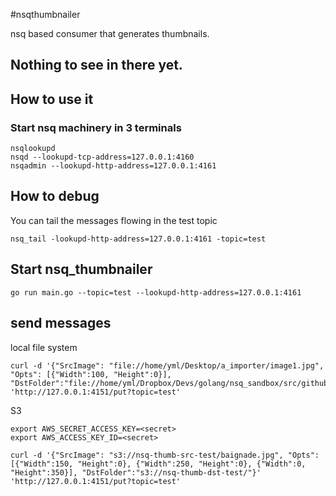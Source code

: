 #nsqthumbnailer

nsq based consumer that  generates thumbnails.

## Nothing to see in there yet.

## How to use it

### Start nsq machinery in 3 terminals

```
nsqlookupd 
nsqd --lookupd-tcp-address=127.0.0.1:4160
nsqadmin --lookupd-http-address=127.0.0.1:4161
```

## How to debug

You can tail the messages flowing in the test topic

```
nsq_tail -lookupd-http-address=127.0.0.1:4161 -topic=test
```

## Start nsq_thumbnailer

```
go run main.go --topic=test --lookupd-http-address=127.0.0.1:4161
```

## send messages

local file system

```
curl -d '{"SrcImage": "file://home/yml/Desktop/a_importer/image1.jpg", "Opts": [{"Width":100, "Height":0}], "DstFolder":"file://home/yml/Dropbox/Devs/golang/nsq_sandbox/src/github.com/yml/nsqthumbnailer"}' 'http://127.0.0.1:4151/put?topic=test'
```

S3

```
export AWS_SECRET_ACCESS_KEY=<secret>
export AWS_ACCESS_KEY_ID=<secret>

curl -d '{"SrcImage": "s3://nsq-thumb-src-test/baignade.jpg", "Opts": [{"Width":150, "Height":0}, {"Width":250, "Height":0}, {"Width":0, "Height":350}], "DstFolder":"s3://nsq-thumb-dst-test/"}' 'http://127.0.0.1:4151/put?topic=test'
```

